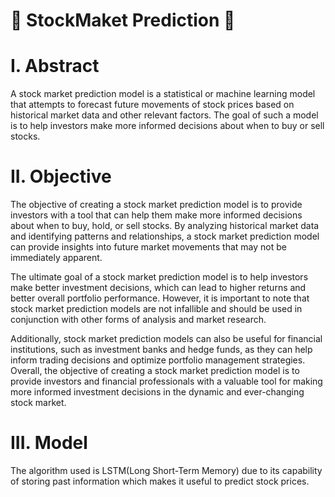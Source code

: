 # :rocket: StockMaket Prediction :rocket:

# **I. Abstract**

A stock market prediction model is a statistical or machine learning model that attempts to forecast future movements of stock prices based on historical market data and other relevant factors. The goal of such a model is to help investors make more informed decisions about when to buy or sell stocks.

# **II. Objective**

The objective of creating a stock market prediction model is to provide investors with a tool that can help them make more informed decisions about when to buy, hold, or sell stocks. By analyzing historical market data and identifying patterns and relationships, a stock market prediction model can provide insights into future market movements that may not be immediately apparent.

The ultimate goal of a stock market prediction model is to help investors make better investment decisions, which can lead to higher returns and better overall portfolio performance. However, it is important to note that stock market prediction models are not infallible and should be used in conjunction with other forms of analysis and market research.

Additionally, stock market prediction models can also be useful for financial institutions, such as investment banks and hedge funds, as they can help inform trading decisions and optimize portfolio management strategies. Overall, the objective of creating a stock market prediction model is to provide investors and financial professionals with a valuable tool for making more informed investment decisions in the dynamic and ever-changing stock market.

# **III. Model**

The algorithm used is LSTM(Long Short-Term Memory) due to its capability of storing past information which makes it useful to predict stock prices.


